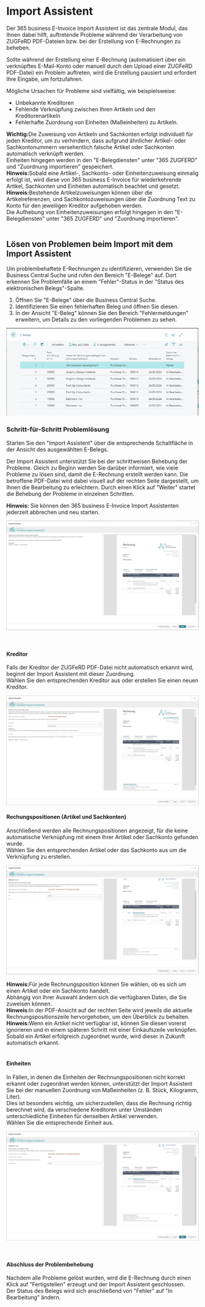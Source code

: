 # Import Assistent

Der 365 business E-Invoice Import Assistent ist das zentrale Modul, das Ihnen dabei hilft, auftretende Probleme während der Verarbeitung von ZUGFeRD PDF-Dateien bzw. bei der Erstellung von E-Rechnungen zu beheben.

Sollte während der Erstellung einer E-Rechnung (automatisiert über ein verknüpftes E-Mail-Konto oder manuell durch den Upload einer ZUGFeRD PDF-Datei) ein Problem auftreten, wird die Erstellung pausiert und erfordert Ihre Eingabe, um fortzufahren.

Mögliche Ursachen für Probleme sind vielfältig, wie beispielsweise:
* Unbekannte Kreditoren
* Fehlende Verknüpfung zwischen Ihren Artikeln und den Kreditorenartikeln
* Fehlerhafte Zuordnung von Einheiten (Maßeinheiten) zu Artikeln.


<div class="alert alert-notice">
	<i class="fa-light fa-hand-point-up fa-lg" style="--fa-secondary-color: #FF0000; --fa-primary-color: #111111; --fa-secondary-opacity: 0.7"></i> <strong>Wichtig:</strong>Die Zuweisung von Artikeln und Sachkonten erfolgt individuell für jeden Kreditor, um zu verhindern, dass aufgrund ähnlicher Artikel- oder Sachkontonummern versehentlich falsche Artikel oder Sachkonten automatisch verknüpft werden.
	<br/>Einheiten hingegen werden in den "E-Belegdiensten" unter "365 ZUGFERD" und "Zuordnung importieren" gespeichert.
</div>

<div class="alert alert-info">
	<i class="fa-duotone fa-thin fa-lightbulb fa-lg" style="--fa-secondary-color: #00b7c3; --fa-primary-color: #111111;"></i> <strong>Hinweis:</strong>Sobald eine Artikel-, Sachkonto- oder Einheitenzuweisung einmalig erfolgt ist, wird diese von 365 business E-Invoice für wiederkehrende Artikel, Sachkonten und Einheiten automatisch beachtet und gesetzt.
</div>

<div class="alert alert-info">
	<i class="fa-duotone fa-thin fa-lightbulb fa-lg" style="--fa-secondary-color: #00b7c3; --fa-primary-color: #111111;"></i> <strong>Hinweis:</strong>Bestehende Artikelzuweisungen können über die Artikelreferenzen, und Sachkontozuweisungen über die Zuordnung Text zu Konto für den jeweiligen Kreditor aufgehoben werden.
	<br/>Die Aufhebung von Einheitenzuweisungen erfolgt hingegen in den "E-Belegdiensten" unter "365 ZUGFERD" und "Zuordnung importieren".
</div>

<br/>

## Lösen von Problemen beim Import mit dem Import Assistent

Um problembehaftete E-Rechnungen zu identifizieren, verwenden Sie die Business Central Suche und rufen den Bereich "E-Belege" auf. 
Dort erkennen Sie Problemfälle an einem "Fehler"-Status in der "Status des elektronischen Belegs"-Spalte.

1. Öffnen Sie "E-Belege" über die Business Central Suche. 
2. Identifizieren Sie einen fehlerhaften Beleg und öffnen Sie diesen.
3. In der Ansicht "E-Beleg" können Sie den Bereich "Fehlermeldungen" erweitern, um Details zu den vorliegenden Problemen zu sehen.

![365 business E-Invoice](/assets/images/365-business-e-invoice/e-document-overview.png) 

### Schritt-für-Schritt Problemlösung

Starten Sie den "Import Assistent" über die entsprechende Schaltfläche in der Ansicht des ausgewählten E-Belegs.

Der Import Assistent unterstützt Sie bei der schrittweisen Behebung der Probleme. Gleich zu Beginn werden Sie darüber informiert, wie viele Probleme zu lösen sind, damit die E-Rechnung erstellt werden kann. 
Die betroffene PDF-Datei wird dabei visuell auf der rechten Seite dargestellt, um Ihnen die Bearbeitung zu erleichtern.
Durch einen Klick auf "Weiter" startet die Behebung der Probleme in einzelnen Schritten.

<div class="alert alert-info">
    <i class="fa-duotone fa-thin fa-lightbulb fa-lg" style="--fa-secondary-color: #00b7c3; --fa-primary-color: #111111;"></i> <strong>Hinweis:</strong> Sie können den 365 business E-Invoice Import Assistenten jederzeit abbrechen und neu starten.
</div>

![365 business E-Invoice](/assets/images/365-business-e-invoice/assistent1.png) 

<br/>

#### Kreditor

Falls der Kreditor der ZUGFeRD PDF-Datei nicht automatisch erkannt wird, beginnt der Import Assistent mit dieser Zuordnung.
<br/>
Wählen Sie den entsprechenden Kreditor aus oder erstellen Sie einen neuen Kreditor.

![365 business E-Invoice](/assets/images/365-business-e-invoice/assistent2.png) 
<br/>

#### Rechungspositionen (Artikel und Sachkonten)

Anschließend werden alle Rechnungspositionen angezeigt, für die keine automatische Verknüpfung mit einem Ihrer Artikel oder Sachkonto gefunden wurde.
<br/>
Wählen Sie den entsprechenden Artikel oder das Sachkonto aus um die Verknüpfung zu erstellen.

![365 business E-Invoice](/assets/images/365-business-e-invoice/assistent3.png) 

<div class="alert alert-info">
    <i class="fa-duotone fa-thin fa-lightbulb fa-lg" style="--fa-secondary-color: #00b7c3; --fa-primary-color: #111111;"></i> <strong>Hinweis:</strong>Für jede Rechnungsposition können Sie wählen, ob es sich um einen Artikel oder ein Sachkonto handelt.
	<br/>Abhängig von Ihrer Auswahl ändern sich die verfügbaren Daten, die Sie zuweisen können.
</div>

<div class="alert alert-info">
    <i class="fa-duotone fa-thin fa-lightbulb fa-lg" style="--fa-secondary-color: #00b7c3; --fa-primary-color: #111111;"></i> <strong>Hinweis:</strong>In der PDF-Ansicht auf der rechten Seite wird jeweils die aktuelle Rechnungspositionszeile hervorgehoben, um den Überblick zu behalten.
</div>

<div class="alert alert-info">
    <i class="fa-duotone fa-thin fa-lightbulb fa-lg" style="--fa-secondary-color: #00b7c3; --fa-primary-color: #111111;"></i> <strong>Hinweis:</strong>Wenn ein Artikel nicht verfügbar ist, können Sie diesen vorerst ignorieren und in einem späteren Schritt mit einer Einkaufszeile verknüpfen.
	<br/>Sobald ein Artikel erfolgreich zugeordnet wurde, wird dieser in Zukunft automatisch erkannt.
</div>
<br/>

#### Einheiten

In Fällen, in denen die Einheiten der Rechnungspositionen nicht korrekt erkannt oder zugeordnet werden können, unterstützt der Import Assistent Sie bei der manuellen Zuordnung von Maßeinheiten (z. B. Stück, Kilogramm, Liter).
<br/>
Dies ist besonders wichtig, um sicherzustellen, dass die Rechnung richtig berechnet wird, da verschiedene Kreditoren unter Umständen unterschiedliche Einheiten für denselben Artikel verwenden.
<br/>
Wählen Sie die entsprechende Einheit aus.

![365 business E-Invoice](/assets/images/365-business-e-invoice/assistent4.png) 

<br/>

#### Abschluss der Problembehebung

Nachdem alle Probleme gelöst wurden, wird die E-Rechnung durch einen Klick auf "Fertigstellen" erzeugt und der Import Assistent geschlossen.
<br/>
Der Status des Belegs wird sich anschließend von "Fehler" auf "In Bearbeitung" ändern.

